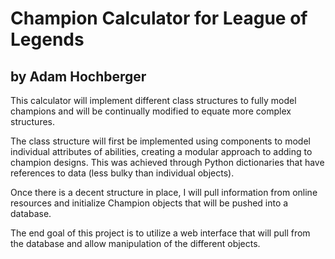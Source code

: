 # Champion Calculator for League of Legends

## by Adam Hochberger

This calculator will implement different class structures to fully model champions and will be continually modified to equate more complex structures.

The class structure will first be implemented using components to model individual attributes of abilities, creating a modular approach to adding to champion designs.
This was achieved through Python dictionaries that have references to data (less bulky than individual objects).

Once there is a decent structure in place, I will pull information from online resources and initialize Champion objects that will be pushed into a database.

The end goal of this project is to utilize a web interface that will pull from the database and allow manipulation of the different objects.
